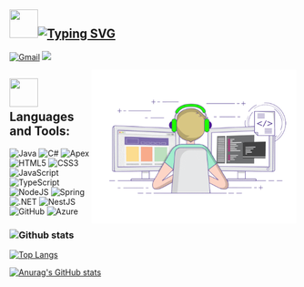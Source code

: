 ## <img src="https://raw.githubusercontent.com/nixin72/nixin72/master/wave.gif" width="50px" height="50px"></img>[![Typing SVG](https://readme-typing-svg.herokuapp.com?color=%2336BCF7&lines=Hello+there!+I'm+Huynh+Vo+Tan+Phuoc)](https://git.io/typing-svg)

[![Gmail](https://img.shields.io/twitter/url?label=Gmail&logo=gmail&url=https://gmail.com)](mailto:huynhphuoc2468@gmail.com)
![](https://komarev.com/ghpvc/?username=tptanphuoc)

<img align="right" alt="GIF" src="https://raw.githubusercontent.com/tptanphuoc/tptanphuoc/main/coding.gif" width="360px"/>


## <img src="https://media2.giphy.com/media/QssGEmpkyEOhBCb7e1/giphy.gif?cid=ecf05e47a0n3gi1bfqntqmob8g9aid1oyj2wr3ds3mg700bl&rid=giphy.gif" width="50px" height="50px">Languages and Tools:

![Java](https://img.shields.io/badge/java-%23ED8B00.svg?style=for-the-badge&logo=java&logoColor=white)
![C#](https://img.shields.io/badge/c%23-%23239120.svg?style=for-the-badge&logo=c-sharp&logoColor=white)
![Apex](https://img.shields.io/badge/apex-%230072C6.svg?style=for-the-badge&logo=apexs&logoColor=white)
![HTML5](https://img.shields.io/badge/html5-%23E34F26.svg?style=for-the-badge&logo=html5&logoColor=white)
![CSS3](https://img.shields.io/badge/css3-%231572B6.svg?style=for-the-badge&logo=css3&logoColor=white)
![JavaScript](https://img.shields.io/badge/JavaScript-F7DF1E?style=for-the-badge&logo=javascript&logoColor=black)
![TypeScript](https://img.shields.io/badge/TypeScript-007ACC?style=for-the-badge&logo=typescript&logoColor=white)
![NodeJS](https://img.shields.io/badge/node.js-6DA55F?style=for-the-badge&logo=node.js&logoColor=white)
![Spring](https://img.shields.io/badge/spring-%236DB33F.svg?style=for-the-badge&logo=spring&logoColor=white)
![.NET](https://img.shields.io/badge/.NET-5C2D91?style=for-the-badge&logo=.net&logoColor=white)
![NestJS](https://img.shields.io/badge/nestjs-%23E0234E.svg?style=for-the-badge&logo=nestjs&logoColor=white)
![GitHub](https://img.shields.io/badge/github-%23121011.svg?style=for-the-badge&logo=github&logoColor=white)
![Azure](https://img.shields.io/badge/azure-%230072C6.svg?style=for-the-badge&logo=azure-devops&logoColor=white)

<h3 align="left"><img src="https://media0.giphy.com/media/f6ytzUt63xVLDDzONe/giphy.gif" width="32">Github stats</h3>


[![Top Langs](https://github-readme-stats.vercel.app/api/top-langs/?username=tptanphuoc)](https://github.com/anuraghazra/github-readme-stats)


[![Anurag's GitHub stats](https://github-readme-stats.vercel.app/api?username=tptanphuoc)](https://github.com/anuraghazra/github-readme-stats)
